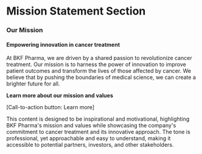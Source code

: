 **Mission Statement Section**
==========================

### Our Mission
#### Empowering innovation in cancer treatment

At BKF Pharma, we are driven by a shared passion to revolutionize cancer treatment. Our mission is to harness the power of innovation to improve patient outcomes and transform the lives of those affected by cancer. We believe that by pushing the boundaries of medical science, we can create a brighter future for all.

**Learn more about our mission and values**

[Call-to-action button: Learn more]

This content is designed to be inspirational and motivational, highlighting BKF Pharma's mission and values while showcasing the company's commitment to cancer treatment and its innovative approach. The tone is professional, yet approachable and easy to understand, making it accessible to potential partners, investors, and other stakeholders.